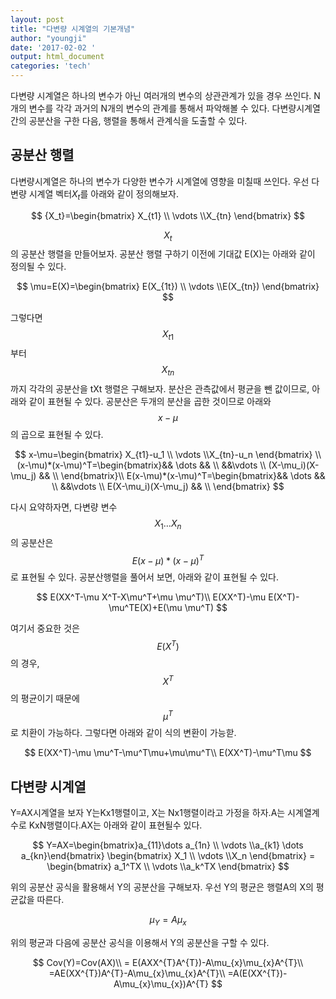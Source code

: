```yaml
---
layout: post
title: "다변량 시계열의 기본개념"
author: "youngji"
date: '2017-02-02 '
output: html_document
categories: 'tech'
---
```

다변량 시계열은 하나의 변수가 아닌 여러개의 변수의 상관관계가 있을 경우 쓰인다. N개의 변수를 각각 과거의 N개의 변수의 관계를 통해서 파악해볼 수 있다. 다변량시계열간의 공분산을 구한 다음, 행렬을 통해서 관계식을 도출할 수 있다.  

## 공분산 행렬
다변량시계열은 하나의 변수가 다양한 변수가 시계열에 영향을 미칠때 쓰인다. 우선 다변량 시계열 벡터$X_t$를 아래와 같이 정의해보자.

$$
{X_t}=\begin{bmatrix} X_{t1} \\ \vdots \\X_{tn} \end{bmatrix}
$$

$$X_t$$의 공분산 행렬을 만들어보자. 공분산 행렬 구하기 이전에 기대값 E(X)는 아래와 같이 정의될 수 있다.

$$
\mu=E(X)=\begin{bmatrix} E(X_{1t}) \\ \vdots \\E(X_{tn}) \end{bmatrix}
$$

그렇다면 $$X_{t1}$$부터 $$X_{tn}$$까지 각각의 공분산을 tXt 행렬은 구해보자. 분산은 관측값에서 평균을 뺀 값이므로, 아래와 같이 표현될 수 있다. 공분산은 두개의 분산을 곱한 것이므로 아래와 $$x-\mu$$의 곱으로 표현될 수 있다.

$$
x-\mu=\begin{bmatrix} X_{t1}-u_1 \\ \vdots \\X_{tn}-u_n \end{bmatrix} \\
(x-\mu)*(x-\mu)^T=\begin{bmatrix}&& \dots && \\ &&\vdots \\ (X-\mu_i)(X-\mu_j) && \\ \end{bmatrix}\\
E(x-\mu)*(x-\mu)^T=\begin{bmatrix}&& \dots && \\ &&\vdots \\ E(X-\mu_i)(X-\mu_j) && \\ \end{bmatrix}
$$

다시 요약하자면, 다변량 변수 $$X_1 \dots X_n$$의 공분산은 $$E(x-\mu)*(x-\mu)^T$$로 표현될 수 있다. 공분산행렬을 풀어서 보면,  아래와 같이 표현될 수 있다.

$$
E(XX^T-\mu X^T-X\mu^T+\mu \mu^T)\\
E(XX^T)-\mu E(X^T)-\mu^TE(X)+E(\mu \mu^T)
$$

여기서 중요한 것은 $$E(X^T)$$의 경우, $$X^T$$의 평균이기 때문에 $$\mu^T$$로 치환이 가능하다. 그렇다면 아래와 같이 식의 변환이 가능핟.

$$
E(XX^T)-\mu \mu^T-\mu^T\mu+\mu\mu^T\\
E(XX^T)-\mu^T\mu
$$

## 다변량 시계열
Y=AX시계열을 보자 Y는Kx1행렬이고, X는 Nx1행렬이라고 가정을 하자.A는 시계열계수로 KxN행렬이다.AX는 아래와 같이 표현될수 있다.

$$
Y=AX=\begin{bmatrix}a_{11}\dots a_{1n} \\ \vdots \\a_{k1} \dots a_{kn}\end{bmatrix}
\begin{bmatrix} X_1 \\ \vdots \\X_n  \end{bmatrix}
= \begin{bmatrix} a_1^TX \\ \vdots \\a_k^TX  \end{bmatrix}
$$

위의 공분산 공식을 활용해서  Y의 공분산을 구해보자. 우선 Y의 평균은 행렬A의 X의 평균값을 따른다.

$$
\mu_{Y}=A \mu_x
$$

위의 평균과 다음에 공분산 공식을 이용해서 Y의 공분산을 구할 수 있다.   

$$
Cov(Y)=Cov(AX)\\
= E(AXX^{T}A^{T})-A\mu_{x}\mu_{x}A^{T}\\
=AE(XX^{T})A^{T}-A\mu_{x}\mu_{x}A^{T}\\
=A(E(XX^{T})-A\mu_{x}\mu_{x})A^{T}
$$
